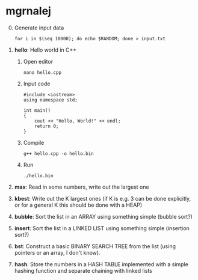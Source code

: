 # mgrnalej

0. Generate input data

       for i in $(seq 10000); do echo $RANDOM; done > input.txt
    
1. **hello**: Hello world in C++
    1. Open editor
    
           nano hello.cpp
    1. Input code

           #include <iostream>
           using namespace std;
           
           int main() 
           {
               cout << "Hello, World!" << endl;
               return 0;
           }
    1. Compile
     
           g++ hello.cpp -o hello.bin
    1. Run
    
           ./hello.bin

1. **max**: Read in some numbers, write out the largest one
1. **kbest**: Write out the K largest ones (if K is e.g. 3 can be done explicitly, or for a general K this should be done with a HEAP)
1. **bubble**: Sort the list in an ARRAY using something simple (bubble sort?)
1. **insert**: Sort the list in a LINKED LIST using something simple (insertion sort?)
1. **bst**: Construct a basic BINARY SEARCH TREE from the list (using pointers or an array, I don't know).
1. **hash**: Store the numbers in a HASH TABLE implemented with a simple hashing function and separate chaining with linked lists
